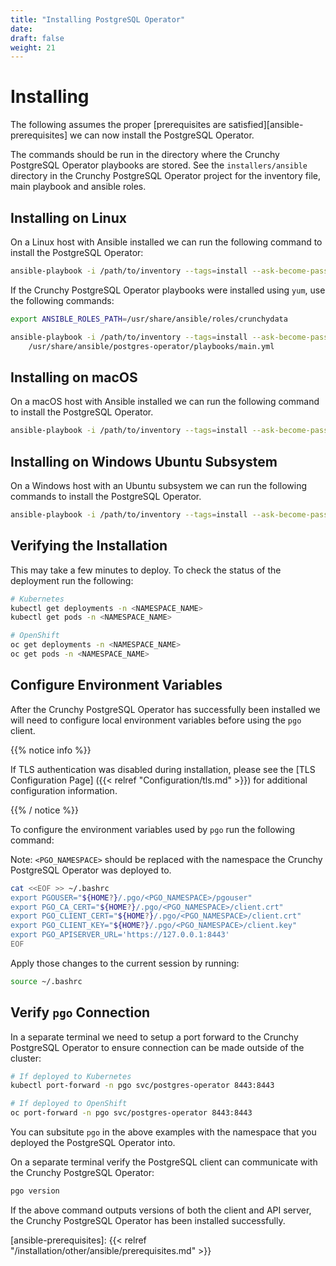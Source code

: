 ```yaml
---
title: "Installing PostgreSQL Operator"
date:
draft: false
weight: 21
---
```


# Installing

The following assumes the proper [prerequisites are satisfied][ansible-prerequisites]
we can now install the PostgreSQL Operator.

The commands should be run in the directory where the Crunchy PostgreSQL Operator
playbooks are stored.  See the `installers/ansible` directory in the Crunchy PostgreSQL Operator
project for the inventory file, main playbook and ansible roles.

## Installing on Linux

On a Linux host with Ansible installed we can run the following command to install
the PostgreSQL Operator:

```bash
ansible-playbook -i /path/to/inventory --tags=install --ask-become-pass main.yml
```

If the Crunchy PostgreSQL Operator playbooks were installed using `yum`, use the
following commands:

```bash
export ANSIBLE_ROLES_PATH=/usr/share/ansible/roles/crunchydata

ansible-playbook -i /path/to/inventory --tags=install --ask-become-pass \
    /usr/share/ansible/postgres-operator/playbooks/main.yml
```

## Installing on macOS

On a macOS host with Ansible installed we can run the following command to install
the PostgreSQL Operator.

```bash
ansible-playbook -i /path/to/inventory --tags=install --ask-become-pass main.yml
```

## Installing on Windows Ubuntu Subsystem

On a Windows host with an Ubuntu subsystem we can run the following commands to install
the PostgreSQL Operator.

```bash
ansible-playbook -i /path/to/inventory --tags=install --ask-become-pass main.yml
```

## Verifying the Installation

This may take a few minutes to deploy.  To check the status of the deployment run
the following:

```bash
# Kubernetes
kubectl get deployments -n <NAMESPACE_NAME>
kubectl get pods -n <NAMESPACE_NAME>

# OpenShift
oc get deployments -n <NAMESPACE_NAME>
oc get pods -n <NAMESPACE_NAME>
```

## Configure Environment Variables

After the Crunchy PostgreSQL Operator has successfully been installed we will need
to configure local environment variables before using the `pgo` client.

{{% notice info %}}

If TLS authentication was disabled during installation, please see the [TLS Configuration Page] ({{< relref "Configuration/tls.md" >}}) for additional configuration information.

{{% / notice %}}

To configure the environment variables used by `pgo` run the following command:

Note: `<PGO_NAMESPACE>` should be replaced with the namespace the Crunchy PostgreSQL
Operator was deployed to.

```bash
cat <<EOF >> ~/.bashrc
export PGOUSER="${HOME?}/.pgo/<PGO_NAMESPACE>/pgouser"
export PGO_CA_CERT="${HOME?}/.pgo/<PGO_NAMESPACE>/client.crt"
export PGO_CLIENT_CERT="${HOME?}/.pgo/<PGO_NAMESPACE>/client.crt"
export PGO_CLIENT_KEY="${HOME?}/.pgo/<PGO_NAMESPACE>/client.key"
export PGO_APISERVER_URL='https://127.0.0.1:8443'
EOF
```

Apply those changes to the current session by running:

```bash
source ~/.bashrc
```

## Verify `pgo` Connection

In a separate terminal we need to setup a port forward to the Crunchy PostgreSQL
Operator to ensure connection can be made outside of the cluster:

```bash
# If deployed to Kubernetes
kubectl port-forward -n pgo svc/postgres-operator 8443:8443

# If deployed to OpenShift
oc port-forward -n pgo svc/postgres-operator 8443:8443
```

You can subsitute `pgo` in the above examples with the namespace that you
deployed the PostgreSQL Operator into.

On a separate terminal verify the PostgreSQL client can communicate with the Crunchy PostgreSQL
Operator:

```bash
pgo version
```

If the above command outputs versions of both the client and API server, the Crunchy
PostgreSQL Operator has been installed successfully.

[ansible-prerequisites]: {{< relref "/installation/other/ansible/prerequisites.md" >}}
